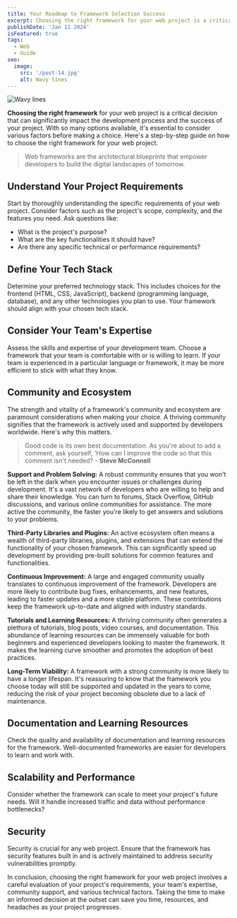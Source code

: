 ```yaml
---
title: Your Roadmap to Framework Selection Success
excerpt: Choosing the right framework for your web project is a critical decision that can significantly impact the development process and the success of your project. With so many options available, it's essential to consider various factors before making a choice.
publishDate: 'Jan 11 2024'
isFeatured: true
tags:
  - Web
  - Guide
seo:
  image:
    src: '/post-14.jpg'
    alt: Wavy lines
---
```


![Wavy lines](/post-14.jpg)

<!-- **Note:** This post was created using Chat GPT to demonstrate the features of the _[Dante Astro.js theme functionality](https://justgoodui.com/astro-themes/dante/)_. -->

**Choosing the right framework** for your web project is a critical decision that can significantly impact the development process and the success of your project. With so many options available, it's essential to consider various factors before making a choice. Here's a step-by-step guide on how to choose the right framework for your web project.

> Web frameworks are the architectural blueprints that empower developers to build the digital landscapes of tomorrow.

## Understand Your Project Requirements

Start by thoroughly understanding the specific requirements of your web project. Consider factors such as the project's scope, complexity, and the features you need. Ask questions like:

- What is the project's purpose?
- What are the key functionalities it should have?
- Are there any specific technical or performance requirements?

## Define Your Tech Stack

Determine your preferred technology stack. This includes choices for the frontend (HTML, CSS, JavaScript), backend (programming language, database), and any other technologies you plan to use. Your framework should align with your chosen tech stack.

## Consider Your Team's Expertise

Assess the skills and expertise of your development team. Choose a framework that your team is comfortable with or is willing to learn. If your team is experienced in a particular language or framework, it may be more efficient to stick with what they know.

## Community and Ecosystem

The strength and vitality of a framework's community and ecosystem are paramount considerations when making your choice. A thriving community signifies that the framework is actively used and supported by developers worldwide. Here's why this matters.

> Good code is its own best documentation. As you're about to add a comment, ask yourself, 'How can I improve the code so that this comment isn't needed? - **Steve McConnell**

**Support and Problem Solving:** A robust community ensures that you won't be left in the dark when you encounter issues or challenges during development. It's a vast network of developers who are willing to help and share their knowledge. You can turn to forums, Stack Overflow, GitHub discussions, and various online communities for assistance. The more active the community, the faster you're likely to get answers and solutions to your problems.

**Third-Party Libraries and Plugins:** An active ecosystem often means a wealth of third-party libraries, plugins, and extensions that can extend the functionality of your chosen framework. This can significantly speed up development by providing pre-built solutions for common features and functionalities.

**Continuous Improvement:** A large and engaged community usually translates to continuous improvement of the framework. Developers are more likely to contribute bug fixes, enhancements, and new features, leading to faster updates and a more stable platform. These contributions keep the framework up-to-date and aligned with industry standards.

**Tutorials and Learning Resources:** A thriving community often generates a plethora of tutorials, blog posts, video courses, and documentation. This abundance of learning resources can be immensely valuable for both beginners and experienced developers looking to master the framework. It makes the learning curve smoother and promotes the adoption of best practices.

**Long-Term Viability:** A framework with a strong community is more likely to have a longer lifespan. It's reassuring to know that the framework you choose today will still be supported and updated in the years to come, reducing the risk of your project becoming obsolete due to a lack of maintenance.

## Documentation and Learning Resources

Check the quality and availability of documentation and learning resources for the framework. Well-documented frameworks are easier for developers to learn and work with.

## Scalability and Performance

Consider whether the framework can scale to meet your project's future needs. Will it handle increased traffic and data without performance bottlenecks?

## Security

Security is crucial for any web project. Ensure that the framework has security features built in and is actively maintained to address security vulnerabilities promptly.

In conclusion, choosing the right framework for your web project involves a careful evaluation of your project's requirements, your team's expertise, community support, and various technical factors. Taking the time to make an informed decision at the outset can save you time, resources, and headaches as your project progresses.

